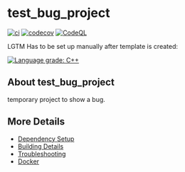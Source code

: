 # test_bug_project

[![ci](https://github.com/Sebanisu/test_bug_project/actions/workflows/ci.yml/badge.svg)](https://github.com/Sebanisu/test_bug_project/actions/workflows/ci.yml)
[![codecov](https://codecov.io/gh/Sebanisu/test_bug_project/branch/main/graph/badge.svg)](https://codecov.io/gh/Sebanisu/test_bug_project)
[![CodeQL](https://github.com/Sebanisu/test_bug_project/actions/workflows/codeql-analysis.yml/badge.svg)](https://github.com/Sebanisu/test_bug_project/actions/workflows/codeql-analysis.yml)

LGTM Has to be set up manually after template is created:

[![Language grade: C++](https://img.shields.io/lgtm/grade/cpp/github/Sebanisu/test_bug_project)](https://lgtm.com/projects/g/Sebanisu/test_bug_project/context:cpp)

## About test_bug_project
temporary project to show a bug. 


## More Details

 * [Dependency Setup](README_dependencies.md)
 * [Building Details](README_building.md)
 * [Troubleshooting](README_troubleshooting.md)
 * [Docker](README_docker.md)
